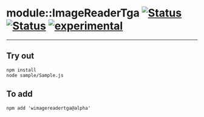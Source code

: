 
# module::ImageReaderTga [![Status](https://circleci.com/gh/Wandalen/wImageReaderTga.svg?style=shield)](https://img.shields.io/circleci/build/github/Wandalen/wImageReaderTga?label=Test&logo=Test) [![Status](https://github.com/Wandalen/wImageReaderTga/workflows/Test/badge.svg)](https://github.com/Wandalen/wImageReaderTga/actions?query=workflow%3ATest) [![experimental](https://img.shields.io/badge/stability-experimental-orange.svg)](https://github.com/emersion/stability-badges#experimental)

___

## Try out
```
npm install
node sample/Sample.js
```

## To add
```
npm add 'wimagereadertga@alpha'
```

